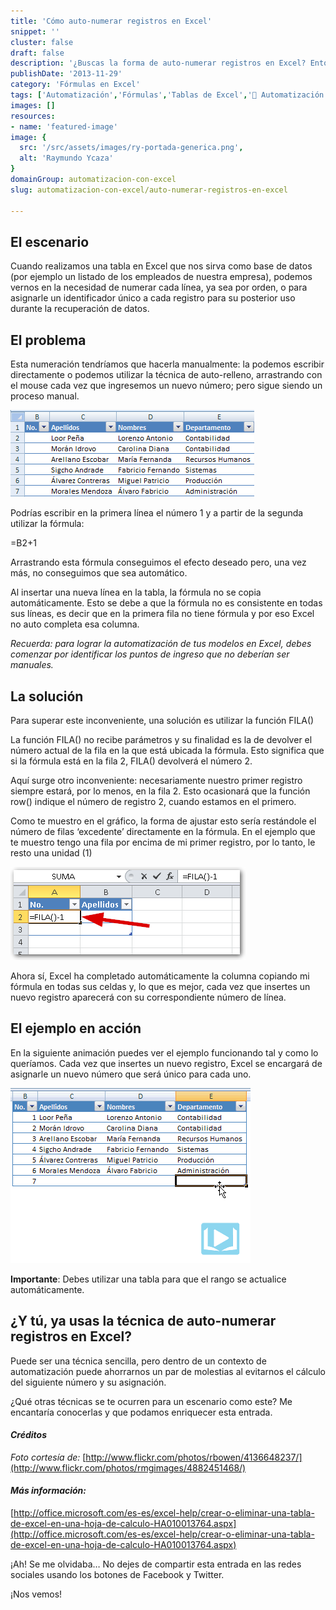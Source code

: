 ```yaml
---
title: 'Cómo auto-numerar registros en Excel'
snippet: ''
cluster: false
draft: false 
description: '¿Buscas la forma de auto-numerar registros en Excel? Entonces ésto no te lo puedes perder.'
publishDate: '2013-11-29'
category: 'Fórmulas en Excel'
tags: ['Automatización','Fórmulas','Tablas de Excel','🤖 Automatización con Excel']
images: []
resources: 
- name: 'featured-image'
image: {
  src: '/src/assets/images/ry-portada-generica.png',
  alt: 'Raymundo Ycaza'
}
domainGroup: automatizacion-con-excel
slug: automatizacion-con-excel/auto-numerar-registros-en-excel

---
```


## El escenario

Cuando realizamos una tabla en Excel que nos sirva como base de datos (por ejemplo un listado de los empleados de nuestra empresa), podemos vernos en la necesidad de numerar cada línea, ya sea por orden, o para asignarle un identificador único a cada registro para su posterior uso durante la recuperación de datos.

## El problema

Esta numeración tendríamos que hacerla manualmente: la podemos escribir directamente o podemos utilizar la técnica de auto-relleno, arrastrando con el mouse cada vez que ingresemos un nuevo número; pero sigue siendo un proceso manual.

![Auto-numerar registros en Excel](/src/assets/images/2023/201210141752071.png "Cómo auto-numerar registros en Excel")

Podrías escribir en la primera línea el número 1 y a partir de la segunda utilizar la fórmula:

\=B2+1

Arrastrando esta fórmula conseguimos el efecto deseado pero, una vez más, no conseguimos que sea automático.

Al insertar una nueva línea en la tabla, la fórmula no se copia automáticamente. Esto se debe a que la fórmula no es consistente en todas sus líneas, es decir que en la primera fila no tiene fórmula y por eso Excel no auto completa esa columna.

_Recuerda: para lograr la automatización de tus modelos en Excel, debes comenzar por identificar los puntos de ingreso que no deberían ser manuales._

## La solución

Para superar este inconveniente, una solución es utilizar la función FILA()

La función FILA() no recibe parámetros y su finalidad es la de devolver el número actual de la fila en la que está ubicada la fórmula. Esto significa que si la fórmula está en la fila 2, FILA() devolverá el número 2.

Aquí surge otro inconveniente: necesariamente nuestro primer registro siempre estará, por lo menos, en la fila 2. Esto ocasionará que la función row() indique el número de registro 2, cuando estamos en el primero.

Como te muestro en el gráfico, la forma de ajustar esto sería restándole el número de filas ‘excedente’ directamente en la fórmula. En el ejemplo que te muestro tengo una fila por encima de mi primer registro, por lo tanto, le resto una unidad (1)

[![Auto-numerar Filas](/src/assets/images/2023/auto-numerar-filas.png)](http://raymundoycaza.com/wp-content/uploads/auto-numerar-filas.png)

Ahora sí, Excel ha completado automáticamente la columna copiando mi fórmula en todas sus celdas y, lo que es mejor, cada vez que insertes un nuevo registro aparecerá con su correspondiente número de línea.

## El ejemplo en acción

En la siguiente animación puedes ver el ejemplo funcionando tal y como lo queríamos. Cada vez que insertes un nuevo registro, Excel se encargará de asignarle un nuevo número que será único para cada uno.

![Auto-numerar en Excel](/src/assets/images/2023/numeracion-automatica1.gif "Numeración Automática")

**Importante**: Debes utilizar una tabla para que el rango se actualice automáticamente.

## ¿Y tú, ya usas la técnica de auto-numerar registros en Excel?

Puede ser una técnica sencilla, pero dentro de un contexto de automatización puede ahorrarnos un par de molestias al evitarnos el cálculo del siguiente número y su asignación.

¿Qué otras técnicas se te ocurren para un escenario como este? Me encantaría conocerlas y que podamos enriquecer esta entrada.

#### _Créditos_

_Foto cortesía de:_ [http://www.flickr.com/photos/rbowen/4136648237/](http://www.flickr.com/photos/rmgimages/4882451468/)

#### _**Más información:**_

[http://office.microsoft.com/es-es/excel-help/crear-o-eliminar-una-tabla-de-excel-en-una-hoja-de-calculo-HA010013764.aspx](http://office.microsoft.com/es-es/excel-help/crear-o-eliminar-una-tabla-de-excel-en-una-hoja-de-calculo-HA010013764.aspx)

¡Ah! Se me olvidaba… No dejes de compartir esta entrada en las redes sociales usando los botones de Facebook y Twitter.

¡Nos vemos!
